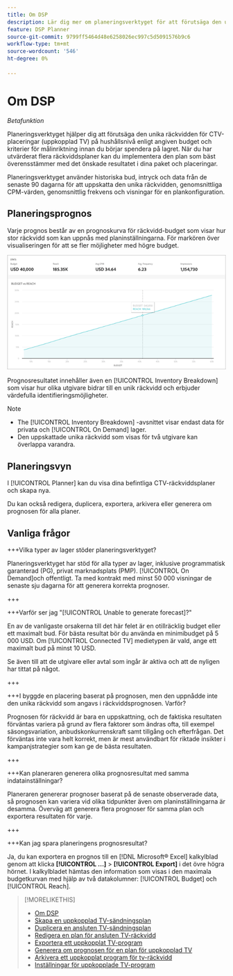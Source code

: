 ```yaml
---
title: Om DSP
description: Lär dig mer om planeringsverktyget för att förutsäga den unika räckvidden för utplaceringar av uppkopplade TV-apparater (CTV) enligt angiven budget och målinriktningskriterier.
feature: DSP Planner
source-git-commit: 9799ff5464d48e6258026ec997c5d5091576b9c6
workflow-type: tm+mt
source-wordcount: '546'
ht-degree: 0%

---
```



# Om DSP

<!-- rename all titles/descriptions from "CTV reach planner" to "campaign reach planner" -->

*Betafunktion*

Planeringsverktyget hjälper dig att förutsäga den unika räckvidden för CTV-placeringar (uppkopplad TV) på hushållsnivå enligt angiven budget och kriterier för målinriktning innan du börjar spendera på lagret. När du har utvärderat flera räckviddsplaner kan du implementera den plan som bäst överensstämmer med det önskade resultatet i dina paket och placeringar.

Planeringsverktyget använder historiska bud, intryck och data från de senaste 90 dagarna för att uppskatta den unika räckvidden, genomsnittliga CPM-värden, genomsnittlig frekvens och visningar för en plankonfiguration.

## Planeringsprognos

Varje prognos består av en prognoskurva för räckvidd-budget som visar hur stor räckvidd som kan uppnås med planinställningarna. För markören över visualiseringen för att se fler möjligheter med högre budget.

![Planeringsprognos](/help/dsp/assets/planner-forecast.png "Planeringsprognos")

Prognosresultatet innehåller även en [!UICONTROL Inventory Breakdown] som visar hur olika utgivare bidrar till en unik räckvidd och erbjuder värdefulla identifieringsmöjligheter.

>[!NOTE]
>
>* The [!UICONTROL Inventory Breakdown] -avsnittet visar endast data för privata och [!UICONTROL On Demand] lager.
>* Den uppskattade unika räckvidd som visas för två utgivare kan överlappa varandra.

## Planeringsvyn

I [!UICONTROL Planner] kan du visa dina befintliga CTV-räckviddsplaner och skapa nya.

Du kan också redigera, duplicera, exportera, arkivera eller generera om prognosen för alla planer.

## Vanliga frågor

+++Vilka typer av lager stöder planeringsverktyget?

Planeringsverktyget har stöd för alla typer av lager, inklusive programmatisk garanterad (PG), privat marknadsplats (PMP). [!UICONTROL On Demand]och offentligt. Ta med kontrakt med minst 50 000 visningar de senaste sju dagarna för att generera korrekta prognoser.

+++

+++Varför ser jag &quot;[!UICONTROL Unable to generate forecast]?&quot;

En av de vanligaste orsakerna till det här felet är en otillräcklig budget eller ett maximalt bud. För bästa resultat bör du använda en minimibudget på 5 000 USD. Om [!UICONTROL Connected TV] medietypen är vald, ange ett maximalt bud på minst 10 USD.

Se även till att de utgivare eller avtal som ingår är aktiva och att de nyligen har tittat på något.

+++

+++I byggde en placering baserat på prognosen, men den uppnådde inte den unika räckvidd som angavs i räckviddsprognosen. Varför?

Prognosen för räckvidd är bara en uppskattning, och de faktiska resultaten förväntas variera på grund av flera faktorer som ändras ofta, till exempel säsongsvariation, anbudskonkurrenskraft samt tillgång och efterfrågan. Det förväntas inte vara helt korrekt, men är mest användbart för riktade insikter i kampanjstrategier som kan ge de bästa resultaten.

+++

+++Kan planeraren generera olika prognosresultat med samma indatainställningar?

Planeraren genererar prognoser baserat på de senaste observerade data, så prognosen kan variera vid olika tidpunkter även om planinställningarna är desamma. Överväg att generera flera prognoser för samma plan och exportera resultaten för varje.

+++

+++Kan jag spara planeringens prognosresultat?

Ja, du kan exportera en prognos till en [!DNL Microsoft® Excel] kalkylblad genom att klicka **[!UICONTROL ...]** > **[!UICONTROL Export]** i det övre högra hörnet. I kalkylbladet hämtas den information som visas i den maximala budgetkurvan med hjälp av två datakolumner: [!UICONTROL Budget] och [!UICONTROL Reach].

>[!MORELIKETHIS]
>
>* [Om DSP](planner-about.md)
>* [Skapa en uppkopplad TV-sändningsplan](planner-create.md)
>* [Duplicera en ansluten TV-sändningsplan](planner-duplicate.md)
>* [Redigera en plan för ansluten TV-räckvidd](planner-edit.md)
>* [Exportera ett uppkopplat TV-program](planner-export.md)
>* [Generera om prognosen för en plan för uppkopplad TV](planner-forecast.md)
>* [Arkivera ett uppkopplat program för tv-räckvidd](planner-archive.md)
>* [Inställningar för uppkopplade TV-program](planner-settings.md)
